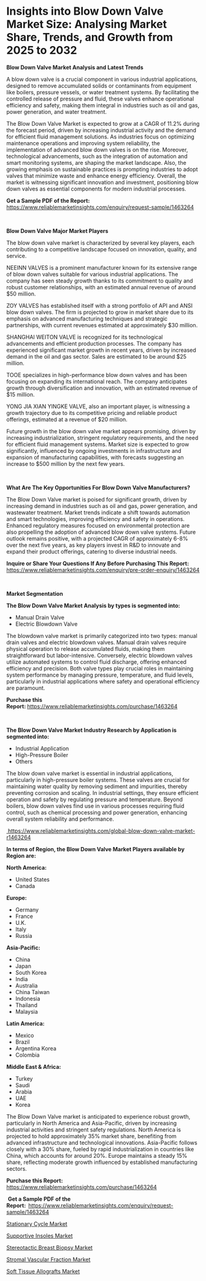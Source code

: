 <p><h1>Insights into Blow Down Valve Market Size: Analysing Market Share, Trends, and Growth from 2025 to 2032</h1></p><p><strong>Blow Down Valve Market Analysis and Latest Trends</strong></p>
<p><p>A blow down valve is a crucial component in various industrial applications, designed to remove accumulated solids or contaminants from equipment like boilers, pressure vessels, or water treatment systems. By facilitating the controlled release of pressure and fluid, these valves enhance operational efficiency and safety, making them integral in industries such as oil and gas, power generation, and water treatment.</p><p>The Blow Down Valve Market is expected to grow at a CAGR of 11.2% during the forecast period, driven by increasing industrial activity and the demand for efficient fluid management solutions. As industries focus on optimizing maintenance operations and improving system reliability, the implementation of advanced blow down valves is on the rise. Moreover, technological advancements, such as the integration of automation and smart monitoring systems, are shaping the market landscape. Also, the growing emphasis on sustainable practices is prompting industries to adopt valves that minimize waste and enhance energy efficiency. Overall, the market is witnessing significant innovation and investment, positioning blow down valves as essential components for modern industrial processes.</p></p>
<p><strong>Get a Sample PDF of the Report:&nbsp;</strong> <a href="https://www.reliablemarketinsights.com/enquiry/request-sample/1463264?utm_campaign=2956&utm_medium=2&utm_source=Github&utm_content=ia&utm_term=09042025&utm_id=blow-down-valve">https://www.reliablemarketinsights.com/enquiry/request-sample/1463264</a></p>
<p>&nbsp;</p>
<p><strong>Blow Down Valve Major Market Players</strong></p>
<p><p>The blow down valve market is characterized by several key players, each contributing to a competitive landscape focused on innovation, quality, and service. </p><p>NEEINN VALVES is a prominent manufacturer known for its extensive range of blow down valves suitable for various industrial applications. The company has seen steady growth thanks to its commitment to quality and robust customer relationships, with an estimated annual revenue of around $50 million.</p><p>ZOY VALVES has established itself with a strong portfolio of API and ANSI blow down valves. The firm is projected to grow in market share due to its emphasis on advanced manufacturing techniques and strategic partnerships, with current revenues estimated at approximately $30 million.</p><p>SHANGHAI WEITON VALVE is recognized for its technological advancements and efficient production processes. The company has experienced significant market growth in recent years, driven by increased demand in the oil and gas sector. Sales are estimated to be around $25 million.</p><p>TOOE specializes in high-performance blow down valves and has been focusing on expanding its international reach. The company anticipates growth through diversification and innovation, with an estimated revenue of $15 million.</p><p>YONG JIA XIAN YINGKE VALVE, also an important player, is witnessing a growth trajectory due to its competitive pricing and reliable product offerings, estimated at a revenue of $20 million.</p><p>Future growth in the blow down valve market appears promising, driven by increasing industrialization, stringent regulatory requirements, and the need for efficient fluid management systems. Market size is expected to grow significantly, influenced by ongoing investments in infrastructure and expansion of manufacturing capabilities, with forecasts suggesting an increase to $500 million by the next few years.</p></p>
<p>&nbsp;</p>
<p><strong>What Are The Key Opportunities For Blow Down Valve Manufacturers?</strong></p>
<p><p>The Blow Down Valve market is poised for significant growth, driven by increasing demand in industries such as oil and gas, power generation, and wastewater treatment. Market trends indicate a shift towards automation and smart technologies, improving efficiency and safety in operations. Enhanced regulatory measures focused on environmental protection are also propelling the adoption of advanced blow down valve systems. Future outlook remains positive, with a projected CAGR of approximately 6-8% over the next five years, as key players invest in R&D to innovate and expand their product offerings, catering to diverse industrial needs.</p></p>
<p><strong>Inquire or Share Your Questions If Any Before Purchasing This Report:</strong> <a href="https://www.reliablemarketinsights.com/enquiry/pre-order-enquiry/1463264?utm_campaign=2956&utm_medium=2&utm_source=Github&utm_content=ia&utm_term=09042025&utm_id=blow-down-valve">https://www.reliablemarketinsights.com/enquiry/pre-order-enquiry/1463264</a></p>
<p>&nbsp;</p>
<p><strong>Market Segmentation</strong></p>
<p><strong>The Blow Down Valve Market Analysis by types is segmented into:</strong></p>
<p><ul><li>Manual Drain Valve</li><li>Electric Blowdown Valve</li></ul></p>
<p><p>The blowdown valve market is primarily categorized into two types: manual drain valves and electric blowdown valves. Manual drain valves require physical operation to release accumulated fluids, making them straightforward but labor-intensive. Conversely, electric blowdown valves utilize automated systems to control fluid discharge, offering enhanced efficiency and precision. Both valve types play crucial roles in maintaining system performance by managing pressure, temperature, and fluid levels, particularly in industrial applications where safety and operational efficiency are paramount.</p></p>
<p><strong>Purchase this Report:&nbsp;</strong><a href="https://www.reliablemarketinsights.com/purchase/1463264?utm_campaign=2956&utm_medium=2&utm_source=Github&utm_content=ia&utm_term=09042025&utm_id=blow-down-valve">https://www.reliablemarketinsights.com/purchase/1463264</a></p>
<p>&nbsp;</p>
<p><strong>The Blow Down Valve Market Industry Research by Application is segmented into:</strong></p>
<p><ul><li>Industrial Application</li><li>High-Pressure Boiler</li><li>Others</li></ul></p>
<p><p>The blow down valve market is essential in industrial applications, particularly in high-pressure boiler systems. These valves are crucial for maintaining water quality by removing sediment and impurities, thereby preventing corrosion and scaling. In industrial settings, they ensure efficient operation and safety by regulating pressure and temperature. Beyond boilers, blow down valves find use in various processes requiring fluid control, such as chemical processing and power generation, enhancing overall system reliability and performance.</p></p>
<p><a href="https://www.reliablemarketinsights.com/global-blow-down-valve-market-r1463264?utm_campaign=2956&utm_medium=2&utm_source=Github&utm_content=ia&utm_term=09042025&utm_id=blow-down-valve">&nbsp;https://www.reliablemarketinsights.com/global-blow-down-valve-market-r1463264</a></p>
<p><strong>In terms of Region, the Blow Down Valve Market Players available by Region are:</strong></p>
<p>
    <p> <strong> North America: </strong>
        <ul>
            <li>United States</li>
            <li>Canada</li>
        </ul>
        </p> 
    <p> <strong> Europe: </strong>
        <ul>
            <li>Germany</li>
            <li>France</li>
            <li>U.K.</li>
            <li>Italy</li>
            <li>Russia</li>
        </ul>
        </p> 
    <p> <strong> Asia-Pacific: </strong>
        <ul>
            <li>China</li>
            <li>Japan</li>
            <li>South Korea</li>
            <li>India</li>
            <li>Australia</li>
            <li>China Taiwan</li>
            <li>Indonesia</li>
            <li>Thailand</li>
            <li>Malaysia</li>
        </ul>
        </p> 
    <p> <strong> Latin America: </strong>
        <ul>
            <li>Mexico</li>
            <li>Brazil</li>
            <li>Argentina Korea</li>
            <li>Colombia</li>
        </ul>
        </p> 
    <p> <strong> Middle East & Africa: </strong>
        <ul>
            <li>Turkey</li>
            <li>Saudi</li>
            <li>Arabia</li>
            <li>UAE</li>
            <li>Korea</li>
        </ul>
    </p>
    </p>
<p><p>The Blow Down Valve market is anticipated to experience robust growth, particularly in North America and Asia-Pacific, driven by increasing industrial activities and stringent safety regulations. North America is projected to hold approximately 35% market share, benefiting from advanced infrastructure and technological innovations. Asia-Pacific follows closely with a 30% share, fueled by rapid industrialization in countries like China, which accounts for around 20%. Europe maintains a steady 15% share, reflecting moderate growth influenced by established manufacturing sectors.</p></p>
<p><strong>Purchase this Report: </strong><a href="https://www.reliablemarketinsights.com/purchase/1463264?utm_campaign=2956&utm_medium=2&utm_source=Github&utm_content=ia&utm_term=09042025&utm_id=blow-down-valve">https://www.reliablemarketinsights.com/purchase/1463264</a></p>
<p>&nbsp;<strong>Get a Sample PDF of the Report:&nbsp;&nbsp;</strong><a href="https://www.reliablemarketinsights.com/enquiry/request-sample/1463264?utm_campaign=2956&utm_medium=2&utm_source=Github&utm_content=ia&utm_term=09042025&utm_id=blow-down-valve">https://www.reliablemarketinsights.com/enquiry/request-sample/1463264</a></p>
<p><strong></strong></p>
<p><p><a href="https://www.linkedin.com/pulse/acomprehensive-analysis-stationary-cycle-market-covering-a50ne?utm_campaign=2956&utm_medium=2&utm_source=Github&utm_content=ia&utm_term=09042025&utm_id=blow-down-valve">Stationary Cycle Market</a></p><p><a href="https://www.linkedin.com/pulse/unlocking-growth-potential-strategic-analysis-supportive-insoles-lyyae?utm_campaign=2956&utm_medium=2&utm_source=Github&utm_content=ia&utm_term=09042025&utm_id=blow-down-valve">Supportive Insoles Market</a></p><p><a href="https://www.linkedin.com/pulse/stereotactic-breast-biopsy-market-drivers-challenges-forecast-tey6e?utm_campaign=2956&utm_medium=2&utm_source=Github&utm_content=ia&utm_term=09042025&utm_id=blow-down-valve">Stereotactic Breast Biopsy Market</a></p><p><a href="https://www.linkedin.com/pulse/stromal-vascular-fraction-market-size-overview-comprehensive-industry-ccxze?utm_campaign=2956&utm_medium=2&utm_source=Github&utm_content=ia&utm_term=09042025&utm_id=blow-down-valve">Stromal Vascular Fraction Market</a></p><p><a href="https://www.linkedin.com/pulse/navigating-soft-tissue-allografts-market-expert-analysis-otlzc?utm_campaign=2956&utm_medium=2&utm_source=Github&utm_content=ia&utm_term=09042025&utm_id=blow-down-valve">Soft Tissue Allografts Market</a></p></p>
